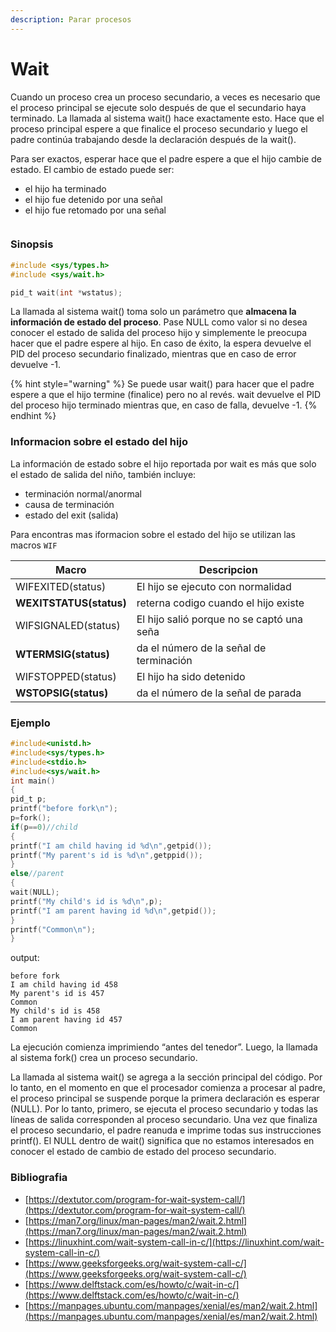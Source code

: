 ```yaml
---
description: Parar procesos
---
```


# Wait

Cuando un proceso crea un proceso secundario, a veces es necesario que el proceso principal se ejecute solo después de que el secundario haya terminado. La llamada al sistema wait() hace exactamente esto. Hace que el proceso principal espere a que finalice el proceso secundario y luego el padre continúa trabajando desde la declaración después de la wait().&#x20;

Para ser exactos, esperar hace que el padre espere a que el hijo cambie de estado. El cambio de estado puede ser:&#x20;

* el hijo ha terminado
* el hijo fue detenido por una señal
* el hijo fue retomado por una señal

<figure><img src="https://media.geeksforgeeks.org/wp-content/uploads/Wait_system_call_in_c.jpg" alt=""><figcaption></figcaption></figure>

### Sinopsis

```c
#include <sys/types.h>
#include <sys/wait.h>

pid_t wait(int *wstatus);
```

La llamada al sistema wait() toma solo un parámetro que **almacena la información de estado del proceso**. Pase NULL como valor si no desea conocer el estado de salida del proceso hijo y simplemente le preocupa hacer que el padre espere al hijo. En caso de éxito, la espera devuelve el PID del proceso secundario finalizado, mientras que en caso de error devuelve -1.

{% hint style="warning" %}
Se puede usar wait() para hacer que el padre espere a que el hijo termine (finalice) pero no al revés. wait devuelve el PID del proceso hijo terminado mientras que, en caso de falla, devuelve -1.
{% endhint %}

### Informacion sobre el estado del hijo&#x20;

La información de estado sobre el hijo reportada por wait es más que solo el estado de salida del niño, también incluye:

* terminación normal/anormal
* causa de terminación
* estado del exit (salida)

Para encontras mas iformacion sobre el estado del hijo se utilizan las macros `WIF`

| Macro                   | Descripcion                               |
| ----------------------- | ----------------------------------------- |
| WIFEXITED(status)       | El hijo se ejecuto con normalidad         |
| **WEXITSTATUS(status)** | reterna codigo cuando el hijo existe      |
| WIFSIGNALED(status)     | El hijo salió porque no se captó una seña |
| **WTERMSIG(status)**    | da el número de la señal de terminación   |
| WIFSTOPPED(status)      | El hijo ha sido detenido                  |
| **WSTOPSIG(status)**    | da el número de la señal de parada        |

### Ejemplo

```c
#include<unistd.h>
#include<sys/types.h>
#include<stdio.h>
#include<sys/wait.h>
int main()
{
pid_t p;
printf("before fork\n");
p=fork();
if(p==0)//child
{
printf("I am child having id %d\n",getpid());
printf("My parent's id is %d\n",getppid());
}
else//parent
{
wait(NULL);
printf("My child's id is %d\n",p);
printf("I am parent having id %d\n",getpid());
}
printf("Common\n");
}
```

output:

```
before fork
I am child having id 458
My parent's id is 457
Common
My child's id is 458
I am parent having id 457
Common
```

La ejecución comienza imprimiendo “antes del tenedor”. Luego, la llamada al sistema fork() crea un proceso secundario.&#x20;

La llamada al sistema wait() se agrega a la sección principal del código. Por lo tanto, en el momento en que el procesador comienza a procesar al padre, el proceso principal se suspende porque la primera declaración es esperar (NULL). Por lo tanto, primero, se ejecuta el proceso secundario y todas las líneas de salida corresponden al proceso secundario. Una vez que finaliza el proceso secundario, el padre reanuda e imprime todas sus instrucciones printf(). El NULL dentro de wait() significa que no estamos interesados ​​en conocer el estado de cambio de estado del proceso secundario.

### Bibliografia

* [https://dextutor.com/program-for-wait-system-call/](https://dextutor.com/program-for-wait-system-call/)
* [https://man7.org/linux/man-pages/man2/wait.2.html](https://man7.org/linux/man-pages/man2/wait.2.html)
* [https://linuxhint.com/wait-system-call-in-c/](https://linuxhint.com/wait-system-call-in-c/)
* [https://www.geeksforgeeks.org/wait-system-call-c/](https://www.geeksforgeeks.org/wait-system-call-c/)
* [https://www.delftstack.com/es/howto/c/wait-in-c/](https://www.delftstack.com/es/howto/c/wait-in-c/)
* [https://manpages.ubuntu.com/manpages/xenial/es/man2/wait.2.html](https://manpages.ubuntu.com/manpages/xenial/es/man2/wait.2.html)
